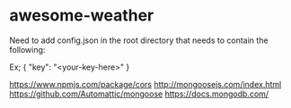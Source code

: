 # awesome-weather

Need to add config.json in the root directory that needs to contain the following:

Ex;
{
    "key": "&lt;your-key-here&gt;"
}

https://www.npmjs.com/package/cors
http://mongoosejs.com/index.html
https://github.com/Automattic/mongoose
https://docs.mongodb.com/
